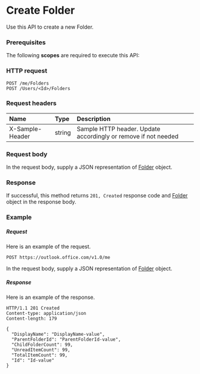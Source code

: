 # Create Folder

Use this API to create a new Folder.
### Prerequisites
The following **scopes** are required to execute this API: 
### HTTP request
<!-- { "blockType": "ignored" } -->
```http
POST /me/Folders
POST /Users/<Id>/Folders

```
### Request headers
| Name       | Type | Description|
|:---------------|:--------|:----------|
| X-Sample-Header  | string  | Sample HTTP header. Update accordingly or remove if not needed|

### Request body
In the request body, supply a JSON representation of [Folder](../resources/folder.md) object.


### Response
If successful, this method returns `201, Created` response code and [Folder](../resources/folder.md) object in the response body.

### Example
##### Request
Here is an example of the request.
<!-- {
  "blockType": "request",
  "name": "create_folder_from_user"
}-->
```http
POST https://outlook.office.com/v1.0/me
```
In the request body, supply a JSON representation of [Folder](../resources/folder.md) object.
##### Response
Here is an example of the response.
<!-- {
  "blockType": "response",
  "truncated": false,
  "@odata.type": "microsoft.graph.folder"
} -->
```http
HTTP/1.1 201 Created
Content-type: application/json
Content-length: 179

{
  "DisplayName": "DisplayName-value",
  "ParentFolderId": "ParentFolderId-value",
  "ChildFolderCount": 99,
  "UnreadItemCount": 99,
  "TotalItemCount": 99,
  "Id": "Id-value"
}
```

<!-- uuid: 8fcb5dbc-d5aa-4681-8e31-b001d5168d79
2015-10-25 14:57:30 UTC -->
<!-- {
  "type": "#page.annotation",
  "description": "Create Folder",
  "keywords": "",
  "section": "documentation",
  "tocPath": ""
}-->